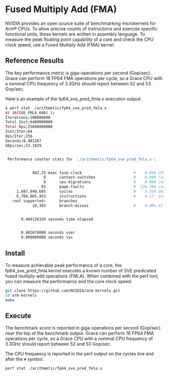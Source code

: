 # Fused Multiply Add (FMA)

NVIDIA provides an open source suite of benchmarking microkernels for Arm® CPUs. To
allow precise counts of instructions and exercise specific functional units, these kernels
are written in assembly language. To measure the peak floating point capability of a core
and check the CPU clock speed, use a Fused Multiply Add (FMA) kernel.

## Reference Results

The key performance metric is giga-operations per second (Gop/sec).  Grace can perform 16 FP64 FMA operations per cycle, so a Grace CPU with a nominal CPU frequency of 3.3GHz should report between 52 and 53 Gop/sec.

Here's an example of the fp64_sve_pred_fmla.x execution output:
```bash
$ perf stat ./arithmetic/fp64_sve_pred_fmla.x
4( 16(SVE_FMLA_64b) );
Iterations;100000000
Total Inst;6400000000
Total Ops;25600000000
Inst/Iter;64
Ops/Iter;256
Seconds;0.481267
GOps/sec;53.1929


 Performance counter stats for './arithmetic/fp64_sve_pred_fmla.x':


            482.25 msec task-clock                       #    0.996 CPUs utilized
                 0      context-switches                 #    0.000 /sec
                 0      cpu-migrations                   #    0.000 /sec
                65      page-faults                      #  134.786 /sec
     1,607,949,685      cycles                           #    3.334 GHz
     6,704,065,953      instructions                     #    4.17  insn per cycle
   <not supported>      branches
            18,383      branch-misses                    #    0.00% of all branches


       0.484136320 seconds time elapsed


       0.482678000 seconds user
       0.000000000 seconds sys
```

## Install

To measure achievable peak performance of a core, the fp64_sve_pred_fmla kernel
executes a known number of SVE predicated fused multiply-add operations (FMLA). When
combined with the perf tool, you can measure the performance and the core clock speed.

```bash
git clone https://github.com/NVIDIA/arm-kernels.git
cd arm-kernels
make
```

## Execute

The benchmark score is reported in giga-operations per second (Gop/sec) near the top of
the benchmark output. Grace can perform 16 FP64 FMA operations per cycle, so a Grace
CPU with a nominal CPU frequency of 3.3GHz should report between 52 and 53 Gop/sec.

The CPU frequency is reported in the perf output on the cycles line and after the `#` symbol.

```bash
perf stat ./arithmetic/fp64_sve_pred_fmla.x
```
